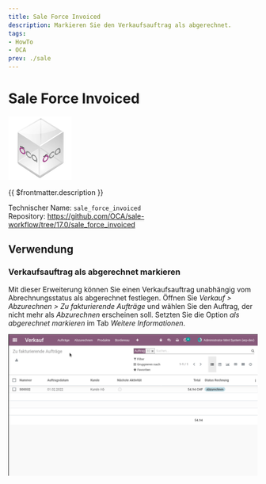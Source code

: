 ```yaml
---
title: Sale Force Invoiced
description: Markieren Sie den Verkaufsauftrag als abgerechnet.
tags:
- HowTo
- OCA
prev: ./sale
---
```

# Sale Force Invoiced
![icon_oca_app](attachments/icon_oca_app.png)

{{ $frontmatter.description }}

Technischer Name: `sale_force_invoiced`\
Repository: <https://github.com/OCA/sale-workflow/tree/17.0/sale_force_invoiced>

## Verwendung

### Verkaufsauftrag als abgerechnet markieren

Mit dieser Erweiterung können Sie einen Verkaufsauftrag unabhängig vom Abrechnungsstatus als abgerechnet festlegen. Öffnen Sie *Verkauf > Abzurechnen > Zu fakturierende Aufträge* und wählen Sie den Auftrag, der nicht mehr als *Abzurechnen* erscheinen soll. Setzten Sie die Option *als abgerechnet markieren* im Tab *Weitere Informationen*.

![Sale Force Invoiced](attachments/Sale%20Force%20Invoiced.gif)